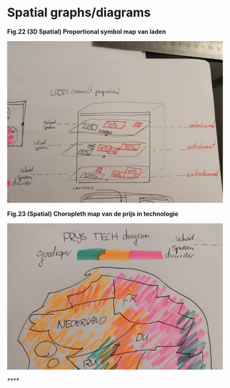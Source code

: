# Spatial graphs/diagrams

**Fig.22 \(3D Spatial\) Proportional symbol map van laden**

![](../.gitbook/assets/whatsapp-image-2020-09-17-at-23.27.58-1-.jpeg)

**Fig.23 \(Spatial\) Choropleth map van de prijs in technologie**

![](../.gitbook/assets/schermafbeelding-2020-09-18-om-01.49.24.png)

\*\*\*\*

